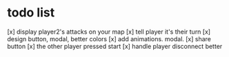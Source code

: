 # todo list

[x] display player2's attacks on your map
[x] tell player it's their turn
[x] design button, modal, better colors
[x] add animations. modal.
[x] share button
[x] the other player pressed start
[x] handle player disconnect better
